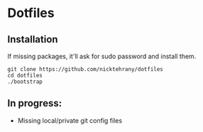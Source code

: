 # Dotfiles

## Installation

If missing packages, it'll ask for sudo password and install them.

```shell
git clone https://github.com/nicktehrany/dotfiles
cd dotfiles
./bootstrap
```
## In progress:

  * Missing local/private git config files
